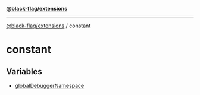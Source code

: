 [**@black-flag/extensions**](../README.md)

***

[@black-flag/extensions](../README.md) / constant

# constant

## Variables

- [globalDebuggerNamespace](variables/globalDebuggerNamespace.md)
